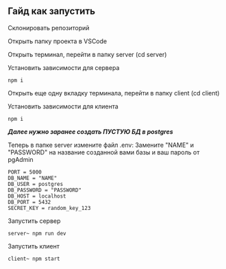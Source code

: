 ## Гайд как запустить ##

Склонировать репозиторий 

Открыть папку проекта в VSCode

Открыть терминал, перейти в папку server (cd server)

Установить зависимости для сервера

```
npm i
```

Открыть еще одну вкладку терминала, перейти в папку client (cd client)

Установить зависимости для клиента

```
npm i
```

***Далее нужно заранее создать ПУСТУЮ БД в postgres*** 

Теперь в папке server измените файл .env: Замените "NAME" и "PASSWORD"
на название созданной вами базы и ваш пароль от pgAdmin

```
PORT = 5000
DB_NAME = "NAME" 
DB_USER = postgres
DB_PASSWORD = "PASSWORD"
DB_HOST = localhost
DB_PORT = 5432
SECRET_KEY = random_key_123 
```

Запустить сервер

```
server~ npm run dev
```

Запустить клиент
```
client~ npm start
```



